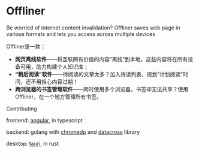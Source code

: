 # Offliner

Be worried of internet content invalidation? Offliner saves web page in various formats and lets you access across multiple devices

<p>Offliner是一款：</p>
<ul>
    <li><strong>网页离线软件</strong>——将互联网有价值的内容“离线”到本地，这些内容将在所有设备可用，助力构建个人知识库；</li>
    <li><strong>“稍后阅读”软件</strong>——待阅读的文章太多？加入待读列表，规划“计划阅读”时间，还不用担心内容过期！</li>
    <li><strong>跨浏览器的书签管理软件</strong>——同时使用多个浏览器，书签却无法共享？使用Offliner，在一个地方管理所有书签。</li>
</ul>
        
 Contributing
 
 frontend: [angular](https://angular.io/), in typescript
 
 backend: golang with [chromedp](https://github.com/chromedp/chromedp) and [datacross](https://github.com/CQUST-Runner/datacross) library
 
 desktop: [tauri](https://tauri.app/), in rust
 
 
